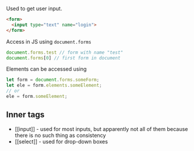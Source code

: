 Used to get user input.
```html
<form>
  <input type="text" name="login">
</form>
```

Access in JS using `document.forms`
```js
document.forms.test // form with name "test"
document.forms[0] // first form in document
```

Elements can be accessed using
```js
let form = document.forms.someForm;
let ele = form.elements.someElement;
// or
ele = form.someElement;
```

## Inner tags

- [[input]] - used for most inputs, but apparently not all of them because there is no such thing as consistency
- [[select]] - used for drop-down boxes